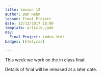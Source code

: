```yaml
---
title: Lesson 12
author: Dan Hahn
lesson: Final Project
date: 12/13/2017 15:00
template: article.jade
nav:
  Final Project: index.html
badges: [html,css]

---
```


This week we work on the in class final.

<span class="more"></span>

Details of final will be released at a later date.
